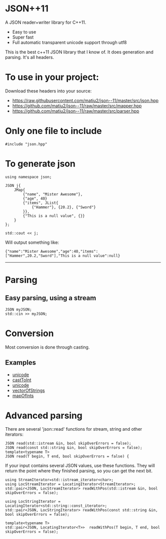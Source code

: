 # JSON++11

A JSON reader+writer library for C++11.

 * Easy to use
 * Super fast
 * Full automatic transparent unicode support through utf8

This is the best c++11 JSON library that I know of. It does generation and parsing. It's all headers.

# To use in your project:

Download these headers into your source:

 * https://raw.githubusercontent.com/matiu2/json--11/master/src/json.hpp
 * https://github.com/matiu2/json--11/raw/master/src/mapper.hpp
 * https://github.com/matiu2/json--11/raw/master/src/parser.hpp

# Only one file to include

    #include "json.hpp"

# To generate json

    using namespace json;

    JSON j{
        JMap{
            {"name", "Mister Awesome"},
            {"age", 40}
            {"items", JList{
                {"Hammer"}, {20.2}, {"Sword"}
            }},
            {"This is a null value", {}}
        }
    };

    std::cout << j;

Will output something like:

    {"name":"Mister Awesome","age":40,"items":["Hammer",20.2,"Sword"],"This is a null value":null}

----

# Parsing

## Easy parsing, using a stream

    JSON myJSON;
    std::cin >> myJSON;

# Conversion

Most conversion is done through casting.

## Examples

 * [unicode](examples/unicode.cpp)
 * [castToInt](examples/castToInt.cpp)
 * [unicode](examples/unicode.cpp)
 * [vectorOfStrings](examples/vectorOfString.cpp)
 * [mapOfInts](examples/mapOfInts.cpp)

# Advanced parsing

There are several 'json::read' functions for stream, string and other iterators:

    JSON read(std::istream &in, bool skipOverErrors = false);
    JSON read(const std::string &in, bool skipOverErrors = false);
    template<typename T>
    JSON read(T begin, T end, bool skipOverErrors = false) {

If your input contains several JSON values, use these functions. They will return the point where they finished parsing, so you can get the next bit.

    using StreamIterator=std::istream_iterator<char>;
    using LocStreamIterator = LocatingIterator<StreamIterator>;
    std::pair<JSON, LocStreamIterator> readWithPos(std::istream &in, bool skipOverErrors = false);

    using LocStringIterator = LocatingIterator<std::string::const_iterator>;
    std::pair<JSON, LocStringIterator> readWithPos(const std::string &in, bool skipOverErrors = false);

    template<typename T>
    std::pair<JSON, LocatingIterator<T>>  readWithPos(T begin, T end, bool skipOverErrors = false);
